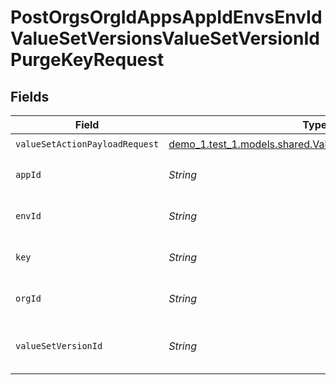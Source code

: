 # PostOrgsOrgIdAppsAppIdEnvsEnvIdValueSetVersionsValueSetVersionIdPurgeKeyRequest


## Fields

| Field                                                                                                           | Type                                                                                                            | Required                                                                                                        | Description                                                                                                     |
| --------------------------------------------------------------------------------------------------------------- | --------------------------------------------------------------------------------------------------------------- | --------------------------------------------------------------------------------------------------------------- | --------------------------------------------------------------------------------------------------------------- |
| `valueSetActionPayloadRequest`                                                                                  | [demo_1.test_1.models.shared.ValueSetActionPayloadRequest](../../models/shared/ValueSetActionPayloadRequest.md) | :heavy_check_mark:                                                                                              | N/A                                                                                                             |
| `appId`                                                                                                         | *String*                                                                                                        | :heavy_check_mark:                                                                                              | The Application ID.<br/><br/>                                                                                   |
| `envId`                                                                                                         | *String*                                                                                                        | :heavy_check_mark:                                                                                              | The Environment ID.<br/><br/>                                                                                   |
| `key`                                                                                                           | *String*                                                                                                        | :heavy_check_mark:                                                                                              | Key of the value to be purged.<br/><br/>                                                                        |
| `orgId`                                                                                                         | *String*                                                                                                        | :heavy_check_mark:                                                                                              | The Organization ID.<br/><br/>                                                                                  |
| `valueSetVersionId`                                                                                             | *String*                                                                                                        | :heavy_check_mark:                                                                                              | The ValueSetVersion ID.<br/><br/>                                                                               |